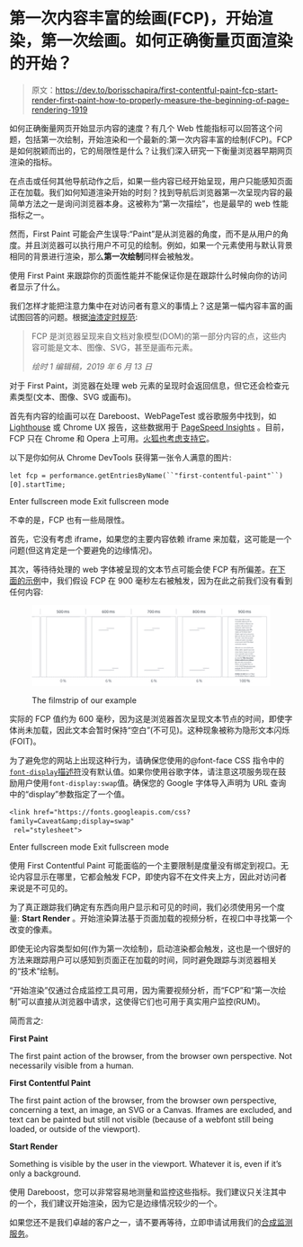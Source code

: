 # 第一次内容丰富的绘画(FCP)，开始渲染，第一次绘画。如何正确衡量页面渲染的开始？

> 原文：<https://dev.to/borisschapira/first-contentful-paint-fcp-start-render-first-paint-how-to-properly-measure-the-beginning-of-page-rendering-1919>

如何正确衡量网页开始显示内容的速度？有几个 Web 性能指标可以回答这个问题，包括第一次绘制，开始渲染和一个最新的:第一次内容丰富的绘制(FCP)。FCP 是如何脱颖而出的，它的局限性是什么？让我们深入研究一下衡量浏览器早期网页渲染的指标。

在点击或任何其他导航动作之后，如果一些内容已经开始呈现，用户只能感知页面正在加载。我们如何知道渲染开始的时刻？找到导航后浏览器第一次呈现内容的最简单方法之一是询问浏览器本身。这被称为“第一次描绘”，也是最早的 web 性能指标之一。

然而，First Paint 可能会产生误导:“Paint”是从浏览器的角度，而不是从用户的角度。并且浏览器可以执行用户不可见的绘制。例如，如果一个元素使用与默认背景相同的背景进行渲染，那么**第一次绘制**同样会被触发。

使用 First Paint 来跟踪你的页面性能并不能保证你是在跟踪什么时候向你的访问者显示了什么。

我们怎样才能把注意力集中在对访问者有意义的事情上？这是第一幅内容丰富的画试图回答的问题。根据[油漆定时规范](https://w3c.github.io/paint-timing/#first-contentful-paint):

> FCP 是浏览器呈现来自文档对象模型(DOM)的第一部分内容的点，这些内容可能是文本、图像、SVG，甚至是画布元素。
> 
> <cite>绘时 1
> 编辑稿，2019 年 6 月 13 日</cite>

对于 First Paint，浏览器在处理 web 元素的呈现时会返回信息，但它还会检查元素类型(文本、图像、SVG 或画布)。

首先有内容的绘画可以在 Dareboost、WebPageTest 或谷歌服务中找到，如 [Lighthouse](https://blog.dareboost.com/en/2018/06/lighthouse-tool-chrome-devtools/) 或 Chrome UX 报告，这些数据用于 [PageSpeed Insights](https://blog.dareboost.com/en/2018/06/google-page-speed-insights-2/) 。目前，FCP 只在 Chrome 和 Opera 上可用。[火狐也考虑支持它](https://bugzilla.mozilla.org/show_bug.cgi?id=1519410)。

以下是你如何从 Chrome DevTools 获得第一张令人满意的图片:

```
let fcp = performance.getEntriesByName(``"first-contentful-paint"``)[0].startTime; 
```

Enter fullscreen mode Exit fullscreen mode

不幸的是，FCP 也有一些局限性。

首先，它没有考虑 iframe，如果您的主要内容依赖 iframe 来加载，这可能是一个问题(但这肯定是一个要避免的边缘情况)。

其次，等待待处理的 web 字体被呈现的文本节点可能会使 FCP 有所偏差。[在下面的示例](https://www.dareboost.com/en/report/d_15d6836e290b9986db76db85e?reportIds=d_15d6836e290b9986db76db85e)中，我们假设 FCP 在 900 毫秒左右被触发，因为在此之前我们没有看到任何内容:

<figure>

[![](img/68ca6be6150ab29cb0aee3db58b9d66f.png)](https://res.cloudinary.com/practicaldev/image/fetch/s--vdgUJ1z5--/c_limit%2Cf_auto%2Cfl_progressive%2Cq_auto%2Cw_880/https://lh6.googleusercontent.com/BkAQ3bTLN6eJAi2-wcAytLoeyT_1wZMNCqVeyovF_kqcetg4eg3DgywX73vPUQsnDCoxZ0D2uIhPj5uUZuhW2nOATuYwt222Wf74N9l-foKK2WE9AIYfJF886DpV95vQtJpWe2of)

<figcaption>The filmstrip of our example</figcaption>

</figure>

实际的 FCP 值约为 600 毫秒，因为这是浏览器首次呈现文本节点的时间，即使字体尚未加载，因此文本会暂时保持“空白”(不可见)。这种现象被称为隐形文本闪烁(FOIT)。

为了避免您的网站上出现这种行为，请确保您使用的@font-face CSS 指令中的[`font-display`描述符](https://developer.mozilla.org/en-US/docs/Web/CSS/@font-face/font-display)没有默认值。如果你使用谷歌字体，请注意这项服务现在鼓励用户使用`font-display:swap`值。确保您的 Google 字体导入声明为 URL 查询中的“display”参数指定了一个值。

```
<link href="https://fonts.googleapis.com/css?family=Caveat&amp;display=swap" 
 rel="stylesheet"> 
```

Enter fullscreen mode Exit fullscreen mode

使用 First Contentful Paint 可能面临的一个主要限制是度量没有绑定到视口。无论内容显示在哪里，它都会触发 FCP，即使内容不在文件夹上方，因此对访问者来说是不可见的。

为了真正跟踪我们确定有东西向用户显示和可见的时间，我们必须使用另一个度量: **Start Render** 。开始渲染算法基于页面加载的视频分析，在视口中寻找第一个改变的像素。

即使无论内容类型如何(作为第一次绘制)，启动渲染都会触发，这也是一个很好的方法来跟踪用户可以感知到页面正在加载的时间，同时避免跟踪与浏览器相关的“技术”绘制。

“开始渲染”仅通过合成监控工具可用，因为需要视频分析，而“FCP”和“第一次绘制”可以直接从浏览器中请求，这使得它们也可用于真实用户监控(RUM)。

简而言之:

**First Paint**

The first paint action of the browser, from the browser own perspective. Not necessarily visible from a human.

**First Contentful Paint**

The first paint action of the browser, from the browser own perspective, concerning a text, an image, an SVG or a Canvas. Iframes are excluded, and text can be painted but still not visible (because of a webfont still being loaded, or outside of the viewport).

**Start Render**

Something is visible by the user in the viewport. Whatever it is, even if it’s only a background.

使用 Dareboost，您可以非常容易地测量和监控这些指标。我们建议只关注其中的一个，我们建议开始渲染，因为它是边缘情况较少的一个。

如果您还不是我们卓越的客户之一，请不要再等待，立即申请试用我们的[合成监测服务](https://www.dareboost.com/en/tool/website-monitoring)。